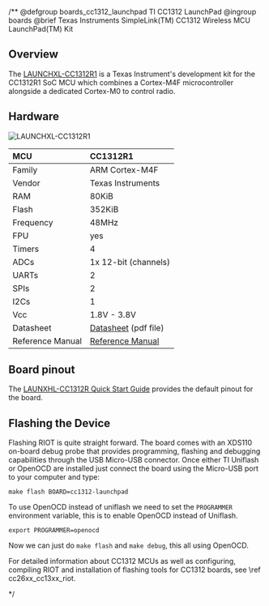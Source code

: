 /**
@defgroup        boards_cc1312_launchpad TI CC1312 LaunchPad
@ingroup         boards
@brief           Texas Instruments SimpleLink(TM) CC1312 Wireless MCU LaunchPad(TM) Kit

## Overview

The [LAUNCHXL-CC1312R1](http://www.ti.com/tool/LAUNCHXL-CC1312R1) is a Texas
Instrument's development kit for the CC1312R1 SoC MCU which combines a
Cortex-M4F microcontroller alongside a dedicated Cortex-M0 to control radio.

## Hardware

![LAUNCHXL-CC1312R1](http://www.ti.com/diagrams/launchxl-cc1312r1_cc1312r1-top-prof1.jpg)

| MCU               | CC1312R1              |
|:----------------- |:--------------------- |
| Family            | ARM Cortex-M4F        |
| Vendor            | Texas Instruments     |
| RAM               | 80KiB                 |
| Flash             | 352KiB                |
| Frequency         | 48MHz                 |
| FPU               | yes                   |
| Timers            | 4                     |
| ADCs              | 1x 12-bit (channels)  |
| UARTs             | 2                     |
| SPIs              | 2                     |
| I2Cs              | 1                     |
| Vcc               | 1.8V - 3.8V           |
| Datasheet         | [Datasheet](http://www.ti.com/lit/ds/symlink/cc1312r.pdf) (pdf file) |
| Reference Manual  | [Reference Manual](http://www.ti.com/lit/ug/swcu185d/swcu185d.pdf) |

## Board pinout

The [LAUNXHL-CC1312R Quick Start Guide](http://www.ti.com/lit/ml/swru535c/swru535c.pdf)
provides the default pinout for the board.

## Flashing the Device

Flashing RIOT is quite straight forward. The board comes with an XDS110 on-board
debug probe that provides programming, flashing and debugging capabilities
through the USB Micro-USB connector. Once either TI Uniflash or OpenOCD are
installed just connect the board using the Micro-USB port to your computer and
type:

```
make flash BOARD=cc1312-launchpad
```

To use OpenOCD instead of uniflash we need to set the `PROGRAMMER` environment
variable, this is to enable OpenOCD instead of Uniflash.

```
export PROGRAMMER=openocd
```

Now we can just do `make flash` and `make debug`, this all using OpenOCD.

For detailed information about CC1312 MCUs as well as configuring, compiling
RIOT and installation of flashing tools for CC1312 boards,
see \ref cc26xx_cc13xx_riot.

*/
